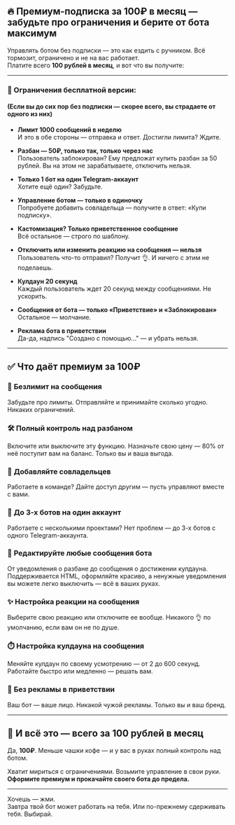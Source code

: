 ## 🔥 Премиум-подписка за 100₽ в месяц — забудьте про ограничения и берите от бота максимум

Управлять ботом без подписки — это как ездить с ручником. Всё тормозит, ограничено и не на вас работает.  
Платите всего **100 рублей в месяц**, и вот что вы получите:

---

### 🚫 Ограничения бесплатной версии:  
#### (Если вы до сих пор без подписки — скорее всего, вы страдаете от одного из них)

- **Лимит 1000 сообщений в неделю**  
  И это в обе стороны — отправка и ответ. Достигли лимита? Ждите.
  
- **Разбан — 50₽, только так, только через нас**  
  Пользователь заблокирован? Ему предложат купить разбан за 50 рублей. Вы на этом не зарабатываете, отключить нельзя.

- **Только 1 бот на один Telegram-аккаунт**  
  Хотите ещё один? Забудьте.

- **Управление ботом — только в одиночку**  
  Попробуете добавить совладельца — получите в ответ: «Купи подписку».

- **Кастомизация? Только приветственное сообщение**  
  Всё остальное — строго по шаблону.

- **Отключить или изменить реакцию на сообщения — нельзя**  
  Пользователь что-то отправил? Получит 👌. И ничего с этим не поделаешь.

- **Кулдаун 20 секунд**  
  Каждый пользователь ждет 20 секунд между сообщениями. Не ускорить.

- **Сообщения от бота — только «Приветствие» и «Заблокирован»**  
  Остальное — молчание.

- **Реклама бота в приветствии**  
  Да-да, надпись "Создано с помощью..." — и убрать нельзя.

---

## ✅ Что даёт премиум за 100₽

### 💬 **Безлимит на сообщения**
Забудьте про лимиты. Отправляйте и принимайте сколько угодно. Никаких ограничений.

### 🛠 **Полный контроль над разбаном**
Включите или выключите эту функцию. Назначьте свою цену — 80% от неё поступит вам на баланс. Только вы и ваша выгода.

### 🤝 **Добавляйте совладельцев**
Работаете в команде? Дайте доступ другим — пусть управляют вместе с вами.

### 🧠 **До 3-х ботов на один аккаунт**
Работаете с несколькими проектами? Нет проблем — до 3-х ботов с одного Telegram-аккаунта.

### 🎨 **Редактируйте любые сообщения бота**
От уведомления о разбане до сообщения о достижении кулдауна. Поддерживается HTML, оформляйте красиво, а ненужные уведомления вы можете легко выключить — всё в ваших руках. 

### ✨ **Настройка реакции на сообщения**
Выберите свою реакцию или отключите ее вообще. Никакого 👌 по умолчанию, если вам он не по душе.

### ⏱️ **Настройка кулдауна на сообщения**
Меняйте кулдаун по своему усмотрению — от 2 до 600 секунд. Работайте быстро или медленно — решать вам.

### 🚫 **Без рекламы в приветствии**
Ваш бот — ваше лицо. Никакой чужой рекламы. Только вы и ваш бренд.

---

## 💸 И всё это — всего за 100 рублей в месяц  
Да, **100₽**. Меньше чашки кофе — и у вас в руках полный контроль над ботом.  

Хватит мириться с ограничениями. Возьмите управление в свои руки.  
**Оформите премиум и прокачайте своего бота до предела.**

---

Хочешь — жми.  
Завтра твой бот может работать на тебя. Или по-прежнему сдерживать тебя. Выбирай.